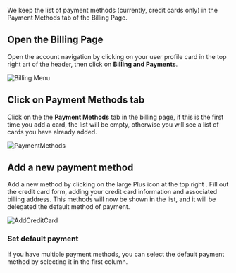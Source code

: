 <!-- DB -->

We keep the list of payment methods (currently, credit cards only) in the Payment Methods tab of the Billing Page.

## Open the Billing Page 

Open the account navigation by clicking on your user profile card in the top right art of the header, then click on <i class="zmdi zmdi-card zmdi-hc-border"></i> **Billing and Payments**.

![Billing Menu](/images/BillingsMenuItem.png "Billing Menu Item")

## Click on Payment Methods tab 

Click on the the <i class="zmdi zmdi-card zmdi-hc-border"></i> **Payment Methods** tab in the billing page, if this is the first time you add a card, the list will be empty, otherwise you will see a list of cards you have already added.

![PaymentMethods](/images/PaymentMethods.png "PaymentMethods")

## Add a new payment method

Add a new method by clicking on the large Plus icon at the top right <i class="zmdi zmdi-plus-circle"></i>. Fill out the credit card form, adding your credit card information and associated billing address. This methods will now be shown in the list, and it will be delegated the default method of payment.

![AddCreditCard](/images/AddCreditCard.png "Add a credit card")

### Set default payment

If you have multiple payment methods, you can select the default payment method by selecting it in the first column.
